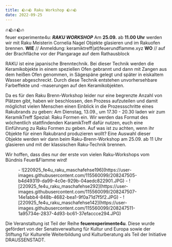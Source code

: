 ```yaml
---
title: 🪨🔥🪨 Raku Workshop 🪨🔥🪨
date: 2022-09-25
---
```


🔥🪨🔥🪨🔥 <br> feuer experimente4u: ***RAKU WORKSHOP***
Am **25.09.** ab **11.00 Uhr** werden wir mit Raku Meisterin Cornelia Nagel Objekte glasieren und im Rakuofen brennen. **WIE** // Anmeldung: keramiktreff(at)feuerundflamme.xyz **WO** // auf der Brachfläche vor der Plangarage auf dem Rathausblock

RAKU ist eine japanische Brenntechnik. Bei dieser Technik werden die Keramikobjekte in einem speziellen Ofen gebrannt und dann mit Zangen aus dem heißen Ofen genommen, in Sägespäne gelegt und später in eiskaltem Wasser abgeschreckt. Durch diese Technik entstehen unvorhersehbare Farbeffekte und -maserungen auf den Keramikobjekten.

Da es für den Raku Brenn-Workshop leider nur eine begrenzte Anzahl von Plätzen gibt, haben wir beschlossen, den Prozess aufzuteilen und damit möglichst vielen Menschen einen Einblick in die Prozessschritte eines Rakubrands zu geben:
Am Dienstag, 13.09., um 17.30 - 20.30 laden wir zum KeramikTreff Spezial: Raku Formen ein. Wir werden das Format des wöchentlich stattfindenden KaramikTreff dafür nutzen, euch eine Einführung zu Raku Formen zu geben. Auf was ist zu achten, wenn ihr Objekte für einen Rakubrand produzieren wollt? Eine Auswahl dieser Objekte werden wir dann beim Raku-Brenn-Workshop am 25.09. ab 11 Uhr glasieren und mit der klassischen Raku-Technik brennen.

Wir hoffen, dass dies nur der erste von vielen Raku-Workshops vom Bündnis Feuer&Flamme wird!

<figure class="gallery" data-credit="Constanze Flamme" markdown=1>
- ![220925_fe4u_raku_maschafehse196](https://user-images.githubusercontent.com/115560099/208247505-b4d49319-da99-4c0e-929b-04aedc822901.JPG)
- ![220925_fe4u_raku_maschafehse292](https://user-images.githubusercontent.com/115560099/208247507-14e1abb4-848b-4682-bea1-9f0a71d7f5f2.JPG)
- ![220925_fe4u_raku_maschafehse142](https://user-images.githubusercontent.com/115560099/208247511-1a95734e-2837-4d93-bc61-37efaccce294.JPG)
</figure>

Die Veranstaltung ist Teil der Reihe **feuerexperimente4u**. Diese wurde gefördert von der Senatsverwaltung für Kultur und Europa sowie der Stiftung für Kulturelle Weiterbildung und Kulturberatung als Teil der Initiative DRAUSSENSTADT. 
